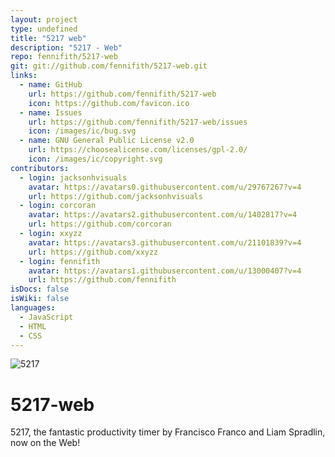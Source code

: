 ```yaml
---
layout: project
type: undefined
title: "5217 web"
description: "5217 - Web"
repo: fennifith/5217-web
git: git://github.com/fennifith/5217-web.git
links:
  - name: GitHub
    url: https://github.com/fennifith/5217-web
    icon: https://github.com/favicon.ico
  - name: Issues
    url: https://github.com/fennifith/5217-web/issues
    icon: /images/ic/bug.svg
  - name: GNU General Public License v2.0
    url: https://choosealicense.com/licenses/gpl-2.0/
    icon: /images/ic/copyright.svg
contributors:
  - login: jacksonhvisuals
    avatar: https://avatars0.githubusercontent.com/u/29767267?v=4
    url: https://github.com/jacksonhvisuals
  - login: corcoran
    avatar: https://avatars2.githubusercontent.com/u/1402817?v=4
    url: https://github.com/corcoran
  - login: xxyzz
    avatar: https://avatars3.githubusercontent.com/u/21101839?v=4
    url: https://github.com/xxyzz
  - login: fennifith
    avatar: https://avatars1.githubusercontent.com/u/13000407?v=4
    url: https://github.com/fennifith
isDocs: false
isWiki: false
languages:
  - JavaScript
  - HTML
  - CSS
---
```


![5217](https://i.imgur.com/m1F5vNM.jpg)

# 5217-web

5217, the fantastic productivity timer by Francisco Franco and Liam Spradlin, now on the Web!
